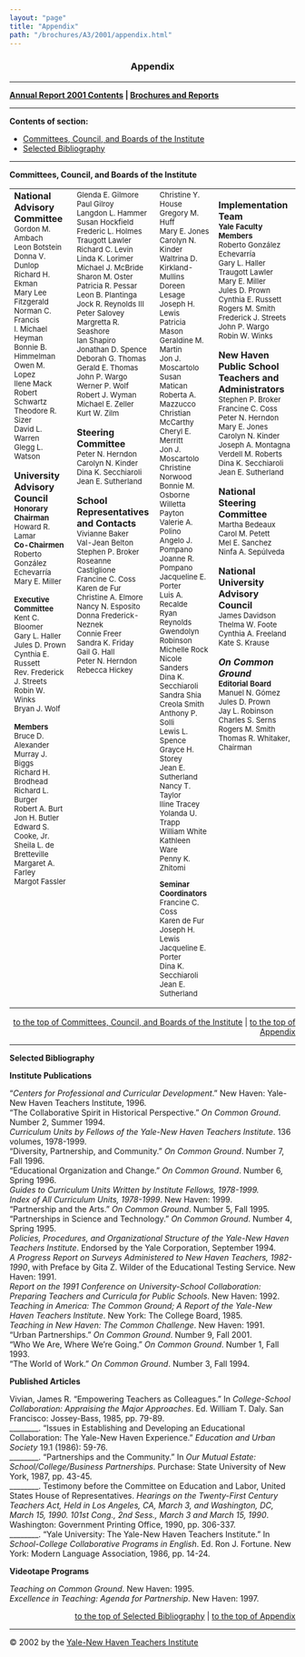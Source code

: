 ```yaml
---
layout: "page"
title: "Appendix"
path: "/brochures/A3/2001/appendix.html"
---
```

<main>
<center><a name="t"></a><b><h3>Appendix</h3></b></center>
<hr/>
<b><a href="index.html">Annual Report 2001 Contents</a>
| <a href="..\..\">Brochures and Reports</a></b>
<hr/>
<p><b>Contents of section:</b>
</p>
<ul>
<li>
<a href="#a">Committees, Council, and Boards of the Institute</a></li>
<li>
<a href="#c">Selected Bibliography</a></li>
</ul>
<hr/>
<a name="a"></a><b>Committees, Council, and Boards of the Institute</b>
<center>
<table cellpadding="9" cellspacing="9">
<tbody><tr valign="TOP">
<td><b>National Advisory </b>
<br/><b>Committee </b>
<br/><font size="-1">Gordon M. Ambach</font>
<br/><font size="-1">Leon Botstein</font>
<br/><font size="-1">Donna V. Dunlop</font>
<br/><font size="-1">Richard H. Ekman</font>
<br/><font size="-1">Mary Lee Fitzgerald</font>
<br/><font size="-1">Norman C. Francis</font>
<br/><font size="-1">I. Michael Heyman</font>
<br/><font size="-1">Bonnie B. Himmelman</font>
<br/><font size="-1">Owen M. Lopez</font>
<br/><font size="-1">Ilene Mack</font>
<br/><font size="-1">Robert Schwartz</font>
<br/><font size="-1">Theodore R. Sizer</font>
<br/><font size="-1">David L. Warren</font>
<br/><font size="-1">Glegg L. Watson</font>
<p><b>University Advisory</b>
<br/><b>Council</b>
<br/><font size="-1"><b>Honorary Chairman</b></font>
<br/><font size="-1">Howard R. Lamar</font>
<br/><b><font size="-1">Co-Chairmen</font></b>
<br/><font size="-1">Roberto González Echevarría</font>
<br/><font size="-1">Mary E. Miller</font>
</p><p><b><font size="-1">Executive Committee</font></b>
<br/><font size="-1">Kent C. Bloomer</font>
<br/><font size="-1">Gary L. Haller</font>
<br/><font size="-1">Jules D. Prown</font>
<br/><font size="-1">Cynthia E. Russett</font>
<br/><font size="-1">Rev. Frederick J. Streets</font>
<br/><font size="-1">Robin W. Winks</font>
<br/><font size="-1">Bryan J. Wolf</font>
</p><p><b><font size="-1">Members</font></b>
<br/><font size="-1">Bruce D. Alexander</font>
<br/><font size="-1">Murray J. Biggs</font>
<br/><font size="-1">Richard H. Brodhead</font>
<br/><font size="-1">Richard L. Burger</font>
<br/><font size="-1">Robert A. Burt</font>
<br/><font size="-1">Jon H. Butler</font>
<br/><font size="-1">Edward S. Cooke, Jr.</font>
<br/><font size="-1">Sheila L. de Bretteville</font>
<br/><font size="-1">Margaret A. Farley</font>
<br/><font size="-1">Margot Fassler</font>
</p></td><td><font size="-1">Glenda E. Gilmore</font>
<br/><font size="-1">Paul Gilroy</font>
<br/><font size="-1">Langdon L. Hammer</font>
<br/><font size="-1">Susan Hockfield</font>
<br/><font size="-1">Frederic L. Holmes</font>
<br/><font size="-1">Traugott Lawler</font>
<br/><font size="-1">Richard C. Levin</font>
<br/><font size="-1">Linda K. Lorimer</font>
<br/><font size="-1">Michael J. McBride</font>
<br/><font size="-1">Sharon M. Oster</font>
<br/><font size="-1">Patricia R. Pessar</font>
<br/><font size="-1">Leon B. Plantinga</font>
<br/><font size="-1">Jock R. Reynolds III</font>
<br/><font size="-1">Peter Salovey</font>
<br/><font size="-1">Margretta R. Seashore</font>
<br/><font size="-1">Ian Shapiro</font>
<br/><font size="-1">Jonathan D. Spence</font>
<br/><font size="-1">Deborah G. Thomas</font>
<br/><font size="-1">Gerald E. Thomas</font>
<br/><font size="-1">John P. Wargo</font>
<br/><font size="-1">Werner P. Wolf</font>
<br/><font size="-1">Robert J. Wyman</font>
<br/><font size="-1">Michael E. Zeller</font>
<br/><font size="-1">Kurt W. Zilm</font>
<p><b>Steering Committee</b>
<br/><font size="-1">Peter N. Herndon</font>
<br/><font size="-1">Carolyn N. Kinder</font>
<br/><font size="-1">Dina K. Secchiaroli</font>
<br/><font size="-1">Jean E. Sutherland</font>
</p><p><b>School Representatives</b>
<br/><b>and Contacts</b>
<br/><font size="-1">Vivianne Baker</font>
<br/><font size="-1">Val-Jean Belton</font>
<br/><font size="-1">Stephen P. Broker</font>
<br/><font size="-1">Roseanne Castiglione</font>
<br/><font size="-1">Francine C. Coss</font>
<br/><font size="-1">Karen de Fur</font>
<br/><font size="-1">Christine A. Elmore</font>
<br/><font size="-1">Nancy N. Esposito</font>
<br/><font size="-1">Donna Frederick-Neznek</font>
<br/><font size="-1">Connie Freer</font>
<br/><font size="-1">Sandra K. Friday</font>
<br/><font size="-1">Gail G. Hall</font>
<br/><font size="-1">Peter N. Herndon</font>
<br/><font size="-1">Rebecca Hickey</font></p></td>
<td><font size="-1">Christine Y. House</font>
<br/><font size="-1">Gregory M. Huff
<br/><font size="-1">Mary E. Jones
<br/><font size="-1">Carolyn N. Kinder
<br/><font size="-1">Waltrina D. Kirkland-Mullins
<br/><font size="-1">Doreen Lesage
<br/><font size="-1">Joseph H. Lewis
<br/><font size="-1">Patricia Mason
<br/><font size="-1">Geraldine M. Martin
<br/><font size="-1">Jon J. Moscartolo
<br/><font size="-1">Susan Matican
<br/><font size="-1">Roberta A. Mazzucco
<br/><font size="-1">Christian McCarthy
<br/><font size="-1">Cheryl E. Merritt
<br/><font size="-1">Jon J. Moscartolo
<br/><font size="-1">Christine Norwood
<br/><font size="-1">Bonnie M. Osborne
<br/><font size="-1">Willetta Payton
<br/><font size="-1">Valerie A. Polino
<br/><font size="-1">Angelo J. Pompano
<br/><font size="-1">Joanne R. Pompano
<br/><font size="-1">Jacqueline E. Porter
<br/><font size="-1">Luis A. Recalde
<br/><font size="-1">Ryan Reynolds
<br/><font size="-1">Gwendolyn Robinson
<br/><font size="-1">Michelle Rock
<br/><font size="-1">Nicole Sanders
<br/><font size="-1">Dina K. Secchiaroli
<br/><font size="-1">Sandra Shia
<br/><font size="-1">Creola Smith
<br/><font size="-1">Anthony P. Solli
<br/><font size="-1">Lewis L. Spence
<br/><font size="-1">Grayce H. Storey
<br/><font size="-1">Jean E. Sutherland
<br/><font size="-1">Nancy T. Taylor
<br/><font size="-1">Iline Tracey
<br/><font size="-1">Yolanda U. Trapp
<br/><font size="-1">William White
<br/><font size="-1">Kathleen Ware
<br/><font size="-1">Penny K. Zhitomi
<p><b>Seminar Coordinators</b>
<br/><font size="-1">Francine C. Coss
<br/>Karen de Fur
<br/>Joseph H. Lewis
<br/>Jacqueline E. Porter
<br/>Dina K. Secchiaroli
<br/>Jean E. Sutherland</font></p></font></font></font></font></font></font></font></font></font></font></font></font></font></font></font></font></font></font></font></font></font></font></font></font></font></font></font></font></font></font></font></font></font></font></font></font></font></font></font></td>
<td><p><b>Implementation Team</b>
<br/><b><font size="-1">Yale Faculty Members</font></b>
<br/><font size="-1">Roberto González Echevarría</font>
<br/><font size="-1">Gary L. Haller
<br/>Traugott Lawler
<br/>Mary E. Miller
<br/>Jules D. Prown
<br/>Cynthia E. Russett
<br/>Rogers M. Smith  
<br/>Frederick J. Streets
<br/>John P. Wargo
<br/>Robin W. Winks</font>
</p><p><b>New Haven Public School </b>
<br/><b>Teachers and Administrators</b>
<br/><font size="-1">Stephen P. Broker
<br/>Francine C. Coss
<br/>Peter N. Herndon
<br/>Mary E. Jones
<br/>Carolyn N. Kinder
<br/>Joseph A. Montagna
<br/>Verdell M. Roberts
<br/>Dina K. Secchiaroli
<br/>Jean E. Sutherland</font>
</p><p><b>National Steering Committee</b>
<br/><font size="-1">Martha Bedeaux
<br/>Carol M. Petett</font>
<br/><font size="-1">Mel E. Sanchez</font>
<br/><font size="-1">Ninfa A. Sepúlveda</font>
</p><p><b>National University Advisory </b>
<br/><b>Council</b>
<br/><font size="-1">James Davidson
<br/>Thelma W. Foote
<br/>Cynthia A. Freeland
<br/>Kate S. Krause</font>
</p><p><b><i>On Common Ground</i></b>
<br/><b><font size="-1">Editorial Board</font></b>
<br/><font size="-1">Manuel N. Gómez</font>
<br/><font size="-1">Jules D. Prown
<br/>Jay L. Robinson
<br/>Charles S. Serns
<br/>Rogers M. Smith
<br/><font size="-1">Thomas R. Whitaker,</font>
<br/><font size="-1">Chairman</font></font></p></td>
</tr>
</tbody></table></center>
<div align="right"><a href="#a">to the top of Committees, Council, and Boards of the Institute</a> 
| <a href="#t">to the top of Appendix</a>
<hr/></div>
<p><a name="b"></a><b>Selected Bibliography</b>
</p><p><b>Institute Publications</b>
</p><p>“<i>Centers for Professional and Curricular Development</i>.” New Haven:
Yale-New Haven Teachers Institute, 1996.
<br/>“The Collaborative Spirit in Historical Perspective.” <i>On Common Ground</i>.
Number 2, Summer 1994.
<br/><i>Curriculum Units by Fellows of the Yale-New Haven Teachers Institute</i>.
136 volumes, 1978-1999.
<br/>“Diversity, Partnership, and Community.” <i>On Common Ground</i>. Number
7, Fall 1996.
<br/>“Educational Organization and Change.” <i>On Common Ground</i>. Number
6, Spring 1996.
<br/><i>Guides to Curriculum Units Written by Institute Fellows, 1978-1999.</i>
<br/><i>Index of All Curriculum Units, 1978-1999</i>. New Haven: 1999.
<br/>“Partnership and the Arts.” <i>On Common Ground</i>. Number 5, Fall
1995.
<br/>“Partnerships in Science and Technology.” <i>On Common Ground</i>. Number
4, Spring 1995.
<br/><i>Policies, Procedures, and Organizational Structure of the Yale-New
Haven Teachers Institute</i>. Endorsed by the Yale Corporation, September
1994.
<br/><i>A Progress Report on Surveys Administered to New Haven Teachers,
1982-1990</i>, with Preface by Gita Z. Wilder of the Educational Testing
Service. New Haven: 1991.
<br/><i>Report on the 1991 Conference on University-School Collaboration:
Preparing Teachers and Curricula for Public Schools</i>. New Haven: 1992.
<br/><i>Teaching in America: The Common Ground; A Report of the Yale-New
Haven Teachers Institute</i>. New York: The College Board, 1985.
<br/><i>Teaching in New Haven: The Common Challenge</i>. New Haven: 1991.
<br/>“Urban Partnerships.” <i>On Common Ground</i>. Number 9, Fall 2001.
<br/>“Who We Are, Where We’re Going.” <i>On Common Ground</i>. Number 1,
Fall 1993.
<br/>“The World of Work.” <i>On Common Ground</i>. Number 3, Fall 1994.
</p><p><b>Published Articles</b>
</p><p>Vivian, James R. “Empowering Teachers as Colleagues.” In
<i>College-School
Collaboration: Appraising the Major Approaches</i>. Ed. William T. Daly.
San Francisco: Jossey-Bass, 1985, pp. 79-89.
<br/>________. “Issues in Establishing and Developing an Educational Collaboration:
The Yale-New Haven Experience.” <i>Education and Urban Society</i> 19.1
(1986): 59-76.
<br/>________. “Partnerships and the Community.” In <i>Our Mutual Estate:
School/College/Business Partnerships</i>. Purchase: State University of
New York, 1987, pp. 43-45.
<br/>________. Testimony before the Committee on Education and Labor, United
States House of Representatives. <i>Hearings on the Twenty-First Century
Teachers Act, Held in Los Angeles, CA, March 3, and Washington, DC, March
15, 1990. 101st Cong., 2nd Sess., March 3 and March 15, 1990</i>. Washington:
Government Printing Office, 1990, pp. 306-337.
<br/>________. “Yale University: The Yale-New Haven Teachers Institute.”
In <i>School-College Collaborative Programs in English</i>. Ed. Ron J.
Fortune. New York: Modern Language Association, 1986, pp. 14-24.
</p><p><b>Videotape Programs</b>
</p><p><i>Teaching on Common Ground</i>. New Haven: 1995.
<br/><i>Excellence in Teaching: Agenda for Partnership</i>. New Haven: 1997.
</p><div align="right">
<a href="#b">to the top of Selected Bibliography</a> 
| <a href="#t">to the top of Appendix</a>
<hr/></div>
© 2002 by the <a href="..\..\..\">Yale-New Haven Teachers Institute</a>
</main>